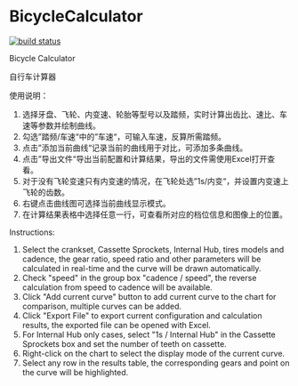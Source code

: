 # BicycleCalculator

[![build status](http://neocosmical.eicp.net:30000/neocosmical/BicycleCalculator/badges/master/build.svg)](http://neocosmical.eicp.net:30000/neocosmical/BicycleCalculator/commits/master)

Bicycle Calculator

自行车计算器

使用说明：
1. 选择牙盘、飞轮、内变速、轮胎等型号以及踏频，实时计算出齿比、速比、车速等参数并绘制曲线。
2. 勾选”踏频/车速“中的”车速“，可输入车速，反算所需踏频。
3. 点击”添加当前曲线“记录当前的曲线用于对比，可添加多条曲线。
4. 点击”导出文件“导出当前配置和计算结果，导出的文件需使用Excel打开查看。
5. 对于没有飞轮变速只有内变速的情况，在飞轮处选”1s/内变“，并设置内变速上飞轮的齿数。
6. 右键点击曲线图可选择当前曲线显示模式。
7. 在计算结果表格中选择任意一行，可查看所对应的档位信息和图像上的位置。

Instructions:
1. Select the crankset, Cassette Sprockets, Internal Hub, tires models and cadence, the gear ratio, speed ratio and other parameters will be calculated in real-time and the curve will be drawn automatically.
2. Check "speed" in the group box "cadence / speed", the reverse calculation from speed to cadence will be available.
3. Click "Add current curve" button to add current curve to the chart for comparison, multiple curves can be added.
4. Click "Export File" to export current configuration and calculation results, the exported file can be opened with Excel.
5. For Internal Hub only cases, select "1s /  Internal Hub" in the Cassette Sprockets box and set the number of teeth on cassette.
6. Right-click on the chart to select the display mode of the current curve.
7. Select any row in the results table, the corresponding gears and point on the curve will be highlighted.

